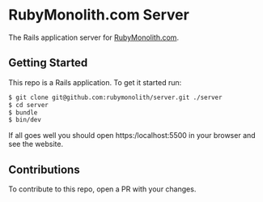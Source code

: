 # RubyMonolith.com Server

The Rails application server for [RubyMonolith.com](https://rubymonolith.com/).

## Getting Started

This repo is a Rails application. To get it started run:

```sh
$ git clone git@github.com:rubymonolith/server.git ./server
$ cd server
$ bundle
$ bin/dev
```

If all goes well you should open https:/localhost:5500 in your browser and see the website.

## Contributions

To contribute to this repo, open a PR with your changes.
